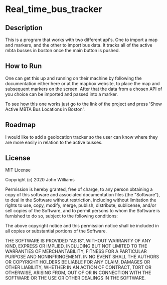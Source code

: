 # Real_time_bus_tracker

## Description
This is a program that works with two different api's. One to import a map and markers, and the other to import bus data.
It tracks all of the active mbta busses in boston once the main button is pushed.

## How to Run
One can get this up and running on their machine by following the documentation either here or at the mapbox website, to place the map and subsequent markers on the screen. After that the data from a chosen API of you choice can be imported and passed into a marker.

To see how this one works just go to the link of the project and press 'Show Active MBTA Bus Locations in Boston'.

## Roadmap
I would like to add a geolocation tracker so the user can know where they are more easily in relation to the active busses.

## License

MIT License

Copyright (c) 2020 John Williams

Permission is hereby granted, free of charge, to any person obtaining a copy of this software and associated documentation files (the "Software"), to deal in the Software without restriction, including without limitation the rights to use, copy, modify, merge, publish, distribute, sublicense, and/or sell copies of the Software, and to permit persons to whom the Software is furnished to do so, subject to the following conditions:

The above copyright notice and this permission notice shall be included in all copies or substantial portions of the Software.

THE SOFTWARE IS PROVIDED "AS IS", WITHOUT WARRANTY OF ANY KIND, EXPRESS OR IMPLIED, INCLUDING BUT NOT LIMITED TO THE WARRANTIES OF MERCHANTABILITY, FITNESS FOR A PARTICULAR PURPOSE AND NONINFRINGEMENT. IN NO EVENT SHALL THE AUTHORS OR COPYRIGHT HOLDERS BE LIABLE FOR ANY CLAIM, DAMAGES OR OTHER LIABILITY, WHETHER IN AN ACTION OF CONTRACT, TORT OR OTHERWISE, ARISING FROM, OUT OF OR IN CONNECTION WITH THE SOFTWARE OR THE USE OR OTHER DEALINGS IN THE SOFTWARE.